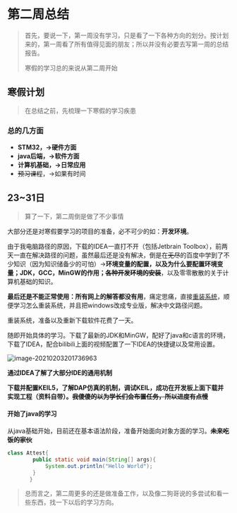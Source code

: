 # 第二周总结

> 首先，要说一下，第一周没有学习，只是看了一下各种方向的划分。按计划来的，第一周看了所有值得见面的朋友；所以并没有必要去写第一周的总结报告。
>
> 寒假的学习总的来说从第二周开始

## 寒假计划

> 在总结之前，先梳理一下寒假的学习疾患

### 总的几方面

* **STM32，->硬件方面**
* **java后端，->软件方面**
* **计算机基础，->日常应用**
* ~~预习课程~~，->如果有时间



## 23~31日

> 算了一下，第二周倒是做了不少事情

大部分还是对寒假要学习的项目的准备，必不可少的如：**开发环境**。

由于我电脑路径的原因，下载的IDEA一直打不开（包括Jetbrain Toolbox），前两天一直在解决路径的问题，虽然最后还是没有解决，倒是在~~无尽~~的百度中学到了不少知识（因为知识储备少的可怕）->**环境变量的配置，以及为什么要配置环境变量；JDK，GCC，MinGW的作用；~~各种开发环境的安装~~**，以及零零散散的关于计算机基础的知识。

**最后还是不能正常使用：所有网上的解答都没有用**，痛定思痛，直接<u>重装系统</u>，顺便学习怎么重装系统，并且把windows改成专业版，解决中文路径问题。

重装系统，准备以及重新下载软件花费了一天。

随即开始具体的学习。下载了最新的JDK和MinGW，配好了java和c语言的环境，下载了IDEA，配合bilibili上面的视频配置了一下IDEA的快捷键以及常用设置。

![image-20210203201736963](C:\Users\liuxuan\AppData\Roaming\Typora\typora-user-images\image-20210203201736963.png)

**通过IDEA了解了大部分IDE的通用机制**

**下载并配置KEIL5，了解DAP仿真的机制，调试KEIL，成功在开发板上面下载并实现工程（资料自带）。~~我傻傻的以为学长们会布置任务，所以进度有点慢~~**

#### 开始了java的学习

从java基础开始，目前还在基本语法阶段，准备开始面向对象方面的学习。**~~未来吃饭的家伙~~**

```java
class Attest{
        public static void main(String[] args){
            System.out.println("Hello World");
        }
       }
```

> 总而言之，第二周更多的还是做准备工作，以及像二狗哥说的多尝试和看一些东西，找一下以后的学习方向。